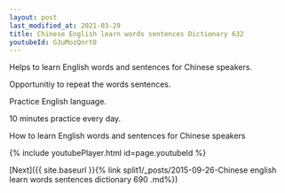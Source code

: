 ```yaml
---
layout: post
last_modified_at: 2021-03-29
title: Chinese English learn words sentences Dictionary 632 
youtubeId: G3uMozQnrt0
---
```

 
 
Helps to learn English words and sentences for Chinese speakers.

Opportunitiy to repeat the words sentences. 

Practice English language. 
 
10 minutes practice every day. 
 
How to learn English words and sentences for Chinese speakers 
 
{% include youtubePlayer.html id=page.youtubeId %}
 
 
[Next]({{ site.baseurl }}{% link  split1/_posts/2015-09-26-Chinese english learn words sentences dictionary 690 .md%})
 

